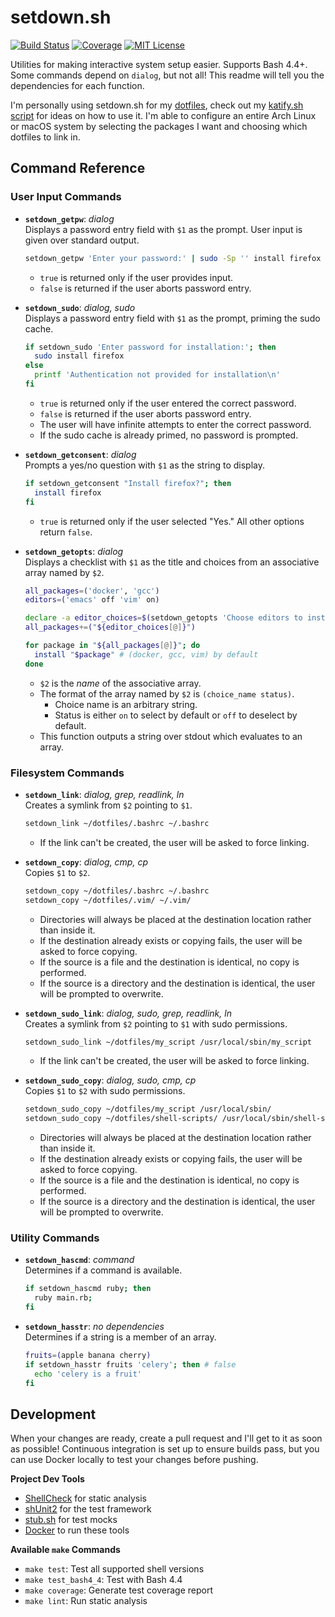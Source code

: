 # setdown.sh

[![Build Status][build-badge]][build-link] [![Coverage][coverage-badge]][coverage-link] [![MIT License][license-badge]](LICENSE.md)

Utilities for making interactive system setup easier. Supports Bash 4.4+. Some commands depend on `dialog`, but not all! This readme will tell you the dependencies for each function.

I'm personally using setdown.sh for my [dotfiles](https://github.com/codehearts/dotfiles), check out my [katify.sh script](https://github.com/codehearts/dotfiles/blob/master/katify.sh) for ideas on how to use it. I'm able to configure an entire Arch Linux or macOS system by selecting the packages I want and choosing which dotfiles to link in.

## Command Reference

### User Input Commands

- **`setdown_getpw`**: *dialog*  
Displays a password entry field with `$1` as the prompt. User input is given over standard output.

  ```bash
  setdown_getpw 'Enter your password:' | sudo -Sp '' install firefox
  ```

  - `true` is returned only if the user provides input.
  - `false` is returned if the user aborts password entry.

- **`setdown_sudo`**: *dialog, sudo*  
Displays a password entry field with `$1` as the prompt, priming the sudo cache.

  ```bash
  if setdown_sudo 'Enter password for installation:'; then
    sudo install firefox
  else
    printf 'Authentication not provided for installation\n'
  fi
  ```

  - `true` is returned only if the user entered the correct password.
  - `false` is returned if the user aborts password entry.
  - The user will have infinite attempts to enter the correct password.
  - If the sudo cache is already primed, no password is prompted.

- **`setdown_getconsent`**: *dialog*  
Prompts a yes/no question with `$1` as the string to display.

  ```bash
  if setdown_getconsent "Install firefox?"; then
    install firefox
  fi
  ```

  - `true` is returned only if the user selected "Yes." All other options return `false`.

- **`setdown_getopts`**: *dialog*  
Displays a checklist with `$1` as the title and choices from an associative array named by `$2`.

  ```bash
  all_packages=('docker', 'gcc')
  editors=('emacs' off 'vim' on)

  declare -a editor_choices=$(setdown_getopts 'Choose editors to install' editors)
  all_packages+=("${editor_choices[@]}")

  for package in "${all_packages[@]}"; do
    install "$package" # (docker, gcc, vim) by default
  done
  ```

  - `$2` is the _name_ of the associative array.
  - The format of the array named by `$2` is `(choice_name status)`.
    - Choice name is an arbitrary string.
    - Status is either `on` to select by default or `off` to deselect by default.
  - This function outputs a string over stdout which evaluates to an array.


### Filesystem Commands

- **`setdown_link`**: *dialog, grep, readlink, ln*  
Creates a symlink from `$2` pointing to `$1`.

  ```bash
  setdown_link ~/dotfiles/.bashrc ~/.bashrc
  ```

  - If the link can't be created, the user will be asked to force linking.


- **`setdown_copy`**: *dialog, cmp, cp*  
Copies `$1` to `$2`.

  ```bash
  setdown_copy ~/dotfiles/.bashrc ~/.bashrc
  setdown_copy ~/dotfiles/.vim/ ~/.vim/
  ```

  - Directories will always be placed at the destination location rather than inside it.
  - If the destination already exists or copying fails, the user will be asked to force copying.
  - If the source is a file and the destination is identical, no copy is performed.
  - If the source is a directory and the destination is identical, the user will be prompted to overwrite.

- **`setdown_sudo_link`**: *dialog, sudo, grep, readlink, ln*  
Creates a symlink from `$2` pointing to `$1` with sudo permissions.

  ```bash
  setdown_sudo_link ~/dotfiles/my_script /usr/local/sbin/my_script
  ```

  - If the link can't be created, the user will be asked to force linking.


- **`setdown_sudo_copy`**: *dialog, sudo, cmp, cp*  
Copies `$1` to `$2` with sudo permissions.

  ```bash
  setdown_sudo_copy ~/dotfiles/my_script /usr/local/sbin/
  setdown_sudo_copy ~/dotfiles/shell-scripts/ /usr/local/sbin/shell-scripts
  ```

  - Directories will always be placed at the destination location rather than inside it.
  - If the destination already exists or copying fails, the user will be asked to force copying.
  - If the source is a file and the destination is identical, no copy is performed.
  - If the source is a directory and the destination is identical, the user will be prompted to overwrite.

### Utility Commands

- **`setdown_hascmd`**: *command*  
Determines if a command is available.

  ```bash
  if setdown_hascmd ruby; then
    ruby main.rb;
  fi
  ```

- **`setdown_hasstr`**: *no dependencies*  
Determines if a string is a member of an array.

  ```bash
  fruits=(apple banana cherry)
  if setdown_hasstr fruits 'celery'; then # false
    echo 'celery is a fruit'
  fi
  ```

## Development

When your changes are ready, create a pull request and I'll get to it as soon as possible! Continuous integration is set up to ensure builds pass, but you can use Docker locally to test your changes before pushing.

**Project Dev Tools**  
- [ShellCheck](https://github.com/koalaman/shellcheck) for static analysis
- [shUnit2](https://github.com/kward/shunit2) for the test framework
- [stub.sh](https://github.com/jimeh/stub.sh) for test mocks
- [Docker](https://www.docker.com) to run these tools

**Available `make` Commands**  
- `make test`: Test all supported shell versions
- `make test_bash4_4`: Test with Bash 4.4
- `make coverage`: Generate test coverage report
- `make lint`: Run static analysis

[coverage-badge]: https://codecov.io/gh/codehearts/setdown.sh/branch/master/graph/badge.svg
[coverage-link]:  https://codecov.io/gh/codehearts/setdown.sh
[license-badge]:  https://img.shields.io/badge/license-MIT-007EC7.svg
[build-badge]:    https://travis-ci.org/codehearts/setdown.sh.svg?branch=master
[build-link]:     https://travis-ci.org/codehearts/setdown.sh
